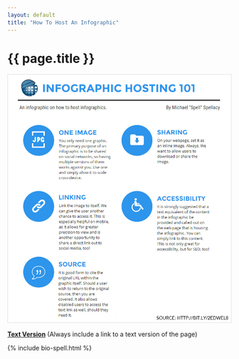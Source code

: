 ```yaml
---
layout: default
title: "How To Host An Infographic"
---
```


# {{ page.title }}

[![How To Host An Infographic (Image)](/assets/news/2016/infographic-hosting-101.jpg)](/assets/news/2016/infographic-hosting-101.jpg)

**[Text Version](how-to-host-an-infographic-text-only.html)** (Always include a link to a text version of the page)

{% include bio-spell.html %} 